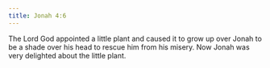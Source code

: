 ```yaml
---
title: Jonah 4:6
---
```


The Lord God appointed a little plant and caused it to grow up over Jonah to be a shade over his head to rescue him from his misery. Now Jonah was very delighted about the little plant.
